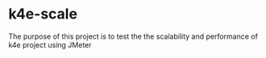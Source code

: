 # k4e-scale
The purpose of this project is to test the the scalability and performance of k4e project using JMeter
